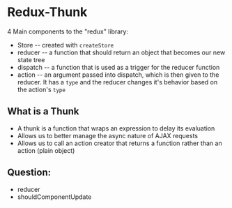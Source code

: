 # Redux-Thunk


4 Main components to the "redux" library:

- Store -- created with `createStore`
- reducer -- a function that should return an object that becomes our new state tree
- dispatch -- a function that is used as a trigger for the reducer function
- action -- an argument passed into dispatch, which is then given to the reducer. It has a `type` and the reducer changes it's behavior based on the action's `type`

## What is a Thunk

- A thunk is a function that wraps an expression to delay its evaluation
- Allows us to better manage the async nature of AJAX requests
- Allows us to call an action creator that returns a function rather than an action (plain object)


## Question:

- reducer
- shouldComponentUpdate